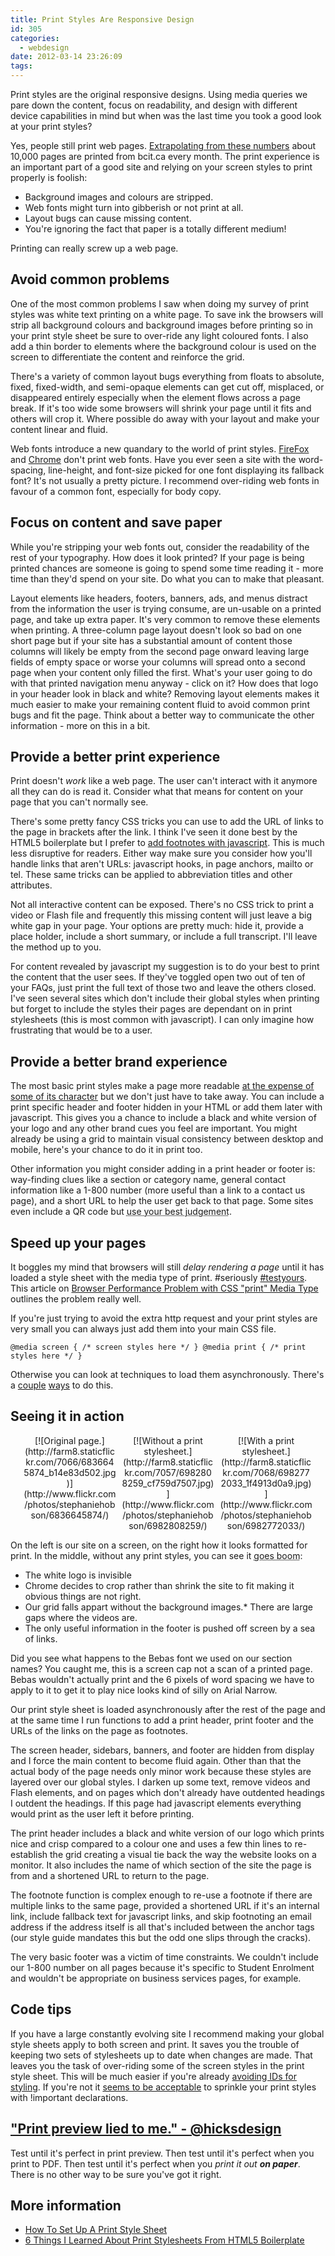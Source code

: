 ```yaml
---
title: Print Styles Are Responsive Design
id: 305
categories:
  - webdesign
date: 2012-03-14 23:26:09
tags:
---
```


Print styles are the original responsive designs. Using media queries we pare down the content, focus on readability, and design with different device capabilities in mind but when was the last time you took a good look at your print styles?

Yes, people still print web pages. [Extrapolating from these numbers](http://devblog.xing.com/frontend/monitor-webpage-printouts/) about 10,000 pages are printed from bcit.ca every month. The print experience is an important part of a good site and relying on your screen styles to print properly is foolish:

* Background images and colours are stripped.
* Web fonts might turn into gibberish or not print at all.
* Layout bugs can cause missing content.
* You're ignoring the fact that paper is a totally different medium!

Printing can really screw up a web page.

## Avoid common problems

One of the most common problems I saw when doing my survey of print styles was white text printing on a white page. To save ink the browsers will strip all background colours and background images before printing so in your print style sheet be sure to over-ride any light coloured fonts. I also add a thin border to elements where the background colour is used on the screen to differentiate the content and reinforce the grid.

There's a variety of common layout bugs everything from floats to absolute, fixed, fixed-width, and semi-opaque elements can get cut off, misplaced, or disappeared entirely especially when the element flows across a page break. If it's too wide some browsers will shrink your page until it fits and others will crop it. Where possible do away with your layout and make your content linear and fluid.

Web fonts introduce a new quandary to the world of print styles. [FireFox](https://bugzilla.mozilla.org/show_bug.cgi?id=468568) and [Chrome](http://code.google.com/p/chromium/issues/detail?id=98011) don't print web fonts. Have you ever seen a site with the word-spacing, line-height, and font-size picked for one font displaying its fallback font? It's not usually a pretty picture. I recommend over-riding web fonts in favour of a common font, especially for body copy.

## Focus on content and save paper

While you're stripping your web fonts out, consider the readability of the rest of your typography. How does it look printed? If your page is being printed chances are someone is going to spend some time reading it - more time than they'd spend on your site. Do what you can to make that pleasant.

Layout elements like headers, footers, banners, ads, and menus distract from the information the user is trying consume, are un-usable on a printed page, and take up extra paper.  It's very common to remove these elements when printing. A three-column page layout doesn't look so bad on one short page but if your site has a substantial amount of content those columns will likely be empty from the second page onward leaving large fields of empty space or worse your columns will spread onto a second page when your content only filled the first. What's your user going to do with that printed navigation menu anyway - click on it? How does that logo in your header look in black and white? Removing layout elements makes it much easier to make your remaining content fluid to avoid common print bugs and fit the page. Think about a better way to communicate the other information - more on this in a bit.

## Provide a better print experience

Print doesn't _work_ like a web page. The user can't interact with it anymore all they can do is read it. Consider what that means for content on your page that you can't normally see.

There's some pretty fancy CSS tricks you can use to add the URL of links to the page in brackets after the link. I think I've seen it done best by the <a hef="http://html5boilerplate.com/">HTML5 boilerplate</a> but I prefer to [add footnotes with javascript](http://www.alistapart.com/articles/improvingprint/). This is much less disruptive for readers. Either way make sure you consider how you'll handle links that aren't URLs: javascript hooks, in page anchors, mailto or tel. These same tricks can be applied to abbreviation titles and other attributes.

Not all interactive content can be exposed. There's no CSS trick to print a video or Flash file and frequently this missing content will just leave a big white gap in your page. Your options are pretty much: hide it, provide a place holder, include a short summary, or include a full transcript. I'll leave the method up to you.

For content revealed by javascript my suggestion is to do your best to print the content that the user sees. If they've toggled open two out of ten of your FAQs, just print the full text of those two and leave the others closed. I've seen several sites which don't include their global styles when printing but forget to include the styles their pages are dependant on in print stylesheets (this is most common with javascript). I can only imagine how frustrating that would be to a user.

## Provide a better brand experience

The most basic print styles make a page more readable [at the expense of some of its character](http://evolt.org/ResponsiveWebAndPrint) but we don't just have to take away. You can include a print specific header and footer hidden in your HTML or add them later with javascript. This gives you a chance to include a black and white version of your logo and any other brand cues you feel are important. You might already be using a grid to maintain visual consistency between desktop and mobile, here's your chance to do it in print too.

Other information you might consider adding in a print header or footer is: way-finding clues like a section or category name, general contact information like a 1-800 number (more useful than a link to a contact us page), and a short URL to help the user get back to that page. Some sites even include a QR code but <abbr title="don't do it">use your best judgement</abbr>.

## Speed up your pages

It boggles my mind that browsers will still _delay rendering a page_ until it has loaded a style sheet with the media type of print. #seriously [#testyours](http://www.phpied.com/files/css-loading/print.php). This article on [Browser Performance Problem with CSS "print" Media Type](http://zoompf.com/blog/2009/12/browser-performance-problem-with-css-print-media-type) outlines the problem really well.

If you're just trying to avoid the extra http request and your print styles are very small you can always just add them into your main CSS file.

`@media screen {
/* screen styles here */
}
@media print {
/* print styles here */
}`

Otherwise you can look at techniques to load them asynchronously. There's a [couple](http://www.bulletbits.com/delay-loading-the-print-stylesheet/) [ways](http://www.duncanmcdougall.co.uk/delay-loading-the-print-stylesheet) to do this.

## Seeing it in action

<div style="text-align:center;margin:1em;"><span style="width:31%;display:inline-block;padding-right:2%;vertical-align:top;">[![Original page.](http://farm8.staticflickr.com/7066/6836645874_b14e83d502.jpg)](http://www.flickr.com/photos/stephaniehobson/6836645874/)</span><span style="width:31%;display:inline-block;padding-right:2%;vertical-align:top;">[![Without a print stylesheet.](http://farm8.staticflickr.com/7057/6982808259_cf759d7507.jpg)](http://www.flickr.com/photos/stephaniehobson/6982808259/)</span><span style="width:31%;display:inline-block;vertical-align:top;">[![With a print stylesheet.](http://farm8.staticflickr.com/7068/6982772033_1f4913d0a9.jpg)](http://www.flickr.com/photos/stephaniehobson/6982772033/)
</span>
</div>

On the left is our site on a screen, on the right how it looks formatted for print. In the middle, without any print styles, you can see it <abbr title="has a number of problems">goes boom</abbr>:

* The white logo is invisible
* Chrome decides to crop rather than shrink the site to fit making it obvious things are not right.
* Our grid falls appart without the background images.*   There are large gaps where the videos are.
* The only useful information in the footer is pushed off screen by a sea of links.

Did you see what happens to the Bebas font we used on our section names? You caught me, this is a screen cap not a scan of a printed page. Bebas wouldn't actually print and the 6 pixels of word spacing we have to apply to it to get it to play nice looks kind of silly on Arial Narrow.

Our print style sheet is loaded asynchronously after the rest of the page and at the same time I run functions to add a print header, print footer and the URLs of the links on the page as footnotes.

The screen header, sidebars, banners, and footer are hidden from display and I force the main content to become fluid again. Other than that the  actual body of the page needs only minor work because these styles are layered over our global styles. I darken up some text, remove videos and Flash elements, and on pages which don't already have outdented headings I outdent the headings. If this page had javascript elements everything would print as the user left it before printing.

The print header includes a black and white version of our logo which prints nice and crisp compared to a colour one and uses a few thin lines to re-establish the grid creating a visual tie back the way the website looks on a monitor. It also includes the name of which section of the site the page is from and a shortened URL to return to the page.

The footnote function is complex enough to re-use a footnote if there are multiple links to the same page, provided a shortened URL if it's an internal link, include fallback text for javascript links, and skip footnoting an email address if the address itself is all that's included between the anchor tags (our style guide mandates this but the odd one slips through the cracks).

The very basic footer was a victim of time constraints. We couldn't include our 1-800 number on all pages because it's specific to Student Enrolment and wouldn't be appropriate on business services pages, for example.

## Code tips

If you have a large constantly evolving site I recommend making your global style sheets apply to both screen and print. It saves you the trouble of keeping two sets of stylesheets up to date when changes are made. That leaves you the task of over-riding some of the screen styles in the print style sheet. This will be much easier if you're already [avoiding IDs for styling](http://oli.jp/2011/ids/). If you're not it [seems to be acceptable](http://coding.smashingmagazine.com/2010/11/02/the-important-css-declaration-how-and-when-to-use-it/) to sprinkle your print styles with !important declarations.

## ["Print preview lied to me." - @hicksdesign](https://twitter.com/#!/Hicksdesign/status/12243956069)

Test until it's perfect in print preview.
Then test until it's perfect when you print to PDF.
Then test until it's perfect when you _print it out **on paper**_.
There is no other way to be sure you've got it right.

## More information

* [How To Set Up A Print Style Sheet](http://coding.smashingmagazine.com/2011/11/24/how-to-set-up-a-print-style-sheet/)
* [6 Things I Learned About Print Stylesheets From HTML5 Boilerplate](http://designshack.net/articles/css/6-thinks-i-learned-about-print-stylesheets-from-html5-boilerplate/)
